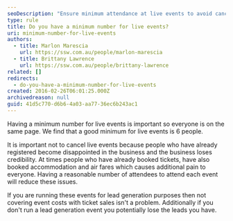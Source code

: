 ```yaml
---
seoDescription: "Ensure minimum attendance at live events to avoid cancellations and maintain credibility."
type: rule
title: Do you have a minimum number for live events?
uri: minimum-number-for-live-events
authors:
  - title: Marlon Marescia
    url: https://ssw.com.au/people/marlon-marescia
  - title: Brittany Lawrence
    url: https://ssw.com.au/people/brittany-lawrence
related: []
redirects:
  - do-you-have-a-minimum-number-for-live-events
created: 2016-02-26T06:01:25.000Z
archivedreason: null
guid: 41d5c770-d6b6-4a03-aa77-36ec6b243ac1
---
```


Having a minimum number for live events is important so everyone is on the same page. We find that a good minimum for live events is 6 people.

<!--endintro-->

It is important not to cancel live events because people who have already registered become disappointed in the business and the business loses credibility. At times people who have already booked tickets, have also booked accommodation and air fares which causes additional pain to everyone. Having a reasonable number of attendees to attend each event will reduce these issues.

If you are running these events for lead generation purposes then not covering event costs with ticket sales isn't a problem. Additionally if you don't run a lead generation event you potentially lose the leads you have.
